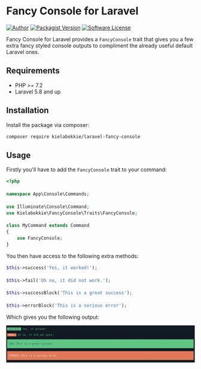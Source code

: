 # Fancy Console for Laravel

[![Author](http://img.shields.io/badge/by-@kielabokkie-lightgrey.svg?style=flat-square)](https://twitter.com/kielabokkie)
[![Packagist Version](https://img.shields.io/packagist/v/kielabokkie/laravel-fancy-console.svg?style=flat-square)](https://packagist.org/packages/kielabokkie/laravel-fancy-console)
[![Software License](https://img.shields.io/badge/license-MIT-brightgreen.svg?style=flat-square)](LICENSE.md)

Fancy Console for Laravel provides a `FancyConsole` trait that gives you a few extra fancy styled console outputs to compliment the already useful default Laravel ones.

## Requirements

* PHP >= 7.2
* Laravel 5.8 and up

## Installation

Install the package via composer:

```bash
composer require kielabokkie/laravel-fancy-console
```

## Usage

Firstly you'll have to add the `FancyConsole` trait to your command:

```php
<?php

namespace App\Console\Commands;

use Illuminate\Console\Command;
use Kielabokkie\FancyConsole\Traits\FancyConsole;

class MyCommand extends Command
{
    use FancyConsole;
}
```

You then have access to the following extra methods:

```php
$this->success('Yes, it worked!');

$this->fail('Oh no, it did not work.');

$this->successBlock('This is a great success');

$this->errorBlock('This is a serious error');
```

Which gives you the following output:

<img src="./art/screenshot1.png" width="900" alt="screenshot">
